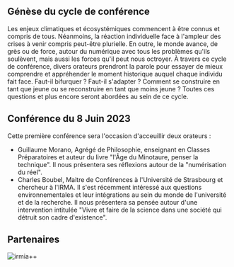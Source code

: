 ## Génèse du cycle de conférence

Les enjeux climatiques et écosystémiques commencent à être connus et compris de tous.
Néanmoins, la réaction individuelle face à l'ampleur des crises à venir compris peut-être plurielle.
En outre, le monde avance, de grès ou de force, autour du numérique avec tous les problèmes qu'ils soulèvent, mais aussi les forces qu'il peut nous octroyer.
À travers ce cycle de conférence, divers orateurs prendront la parole pour essayer de mieux comprendre et appréhender le moment historique auquel chaque individu fait face.
Faut-il bifurquer ? Faut-il s'adapter ?
Comment se construire en tant que jeune ou se reconstruire en tant que moins jeune ?
Toutes ces questions et plus encore seront abordées au sein de ce cycle.


## Conférence du 8 Juin 2023

Cette première conférence sera l'occasion d'acceuillir deux orateurs :

* Guillaume Morano, Agrégé de Philosophie, enseignant en Classes Préparatoires et auteur du livre "l'Âge du Minotaure, penser la technique".
  Il nous présentera ses réflexions autour de la "numérisation du réel".
* Charles Boubel, Maitre de Conférences à l'Université de Strasbourg et chercheur à l'IRMA.
  Il s'est récemment intéressé aux questions environnementales et leur intégrations au sein du monde de l'université et de la recherche.
  Il nous présentera sa pensée autour d'une intervention intitulée "Vivre et faire de la science dans une société qui détruit son cadre d'existence".


## Partenaires

![irmia++](https://france.math.cnrs.fr/wp-content/uploads/2021/12/Unistra-iti-010_Carte_de_Visite.png)

